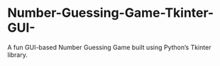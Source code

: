 # Number-Guessing-Game-Tkinter-GUI-
A fun GUI-based Number Guessing Game built using Python’s Tkinter library. 
